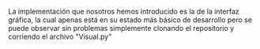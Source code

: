 La implementación que nosotros hemos introducido es la de la interfaz gráfica, la cual apenas está en su estado más básico de desarrollo pero se puede observar sin problemas simplemente clonando el repositorio y corriendo el archivo "Visual.py"
